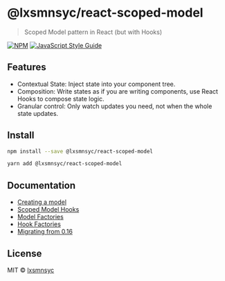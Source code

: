 # @lxsmnsyc/react-scoped-model

> Scoped Model pattern in React (but with Hooks)

[![NPM](https://img.shields.io/npm/v/@lxsmnsyc/react-scoped-model.svg)](https://www.npmjs.com/package/@lxsmnsyc/react-scoped-model) [![JavaScript Style Guide](https://img.shields.io/badge/code_style-standard-brightgreen.svg)](https://standardjs.com)

## Features

- Contextual State: Inject state into your component tree.
- Composition: Write states as if you are writing components, use React Hooks to compose state logic.
- Granular control: Only watch updates you need, not when the whole state updates.

## Install

```bash
npm install --save @lxsmnsyc/react-scoped-model
```

```bash
yarn add @lxsmnsyc/react-scoped-model
```

## Documentation

- [Creating a model](/docs/create-model.md)
- [Scoped Model Hooks](/docs/hooks/README.md)
- [Model Factories](/docs/model-factory.md)
- [Hook Factories](/docs/hook-factory.md)
- [Migrating from 0.16](/docs/migrating.md)

## License

MIT © [lxsmnsyc](https://github.com/lxsmnsyc)
